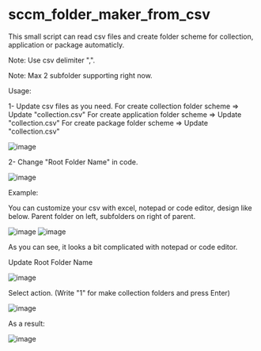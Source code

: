 # sccm_folder_maker_from_csv

This small script can read csv files and create folder scheme for collection, application or package automaticly.

Note: Use csv delimiter ",".

Note: Max 2 subfolder supporting right now.

Usage: 

1- Update csv files as you need.
        For create collection folder scheme => Update "collection.csv"
        For create application folder scheme => Update "collection.csv"
        For create package folder scheme => Update "collection.csv"
        
![image](https://user-images.githubusercontent.com/67184421/186006706-3eff7ef9-57df-4c19-b6dc-823ff995f77d.png)


2- Change "Root Folder Name" in code.
    
![image](https://user-images.githubusercontent.com/67184421/186016619-39dc4606-4879-48a1-9e54-379fba677da5.png)

        
Example: 

  You can customize your csv with excel, notepad or code editor, design like below. Parent folder on left, subfolders on right of parent.
  
![image](https://user-images.githubusercontent.com/67184421/186007887-70ddd299-1483-468b-b53d-f73507eb7d32.png)
![image](https://user-images.githubusercontent.com/67184421/186012556-f7a63809-56bd-4bcf-b004-019462ba8971.png)

  As you can see, it looks a bit complicated with notepad or code editor.
  
  Update Root Folder Name
  
![image](https://user-images.githubusercontent.com/67184421/186008590-cc76197c-ed2d-4417-913f-1d862f98868f.png)

  Select action. (Write "1" for make collection folders and press Enter)
  
![image](https://user-images.githubusercontent.com/67184421/186009284-35f6f4fb-f0f6-403e-aefc-46eb093bca15.png)
  
  As a result:
  
![image](https://user-images.githubusercontent.com/67184421/186015419-20f765d5-fa91-47df-95a0-e318f3c300d3.png)


